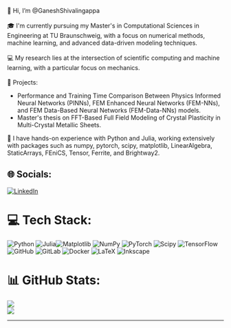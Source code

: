 👋 Hi, I’m @GaneshShivalingappa<br><br>🎓 I'm currently pursuing my Master's in Computational Sciences in Engineering at TU Braunschweig, with a focus on numerical methods, machine learning, and advanced data-driven modeling techniques.<br><br>💻 My research lies at the intersection of scientific computing and machine learning, with a particular focus on mechanics. <br><br>🌟 Projects:<br><be>
  - Performance and Training Time Comparison Between Physics Informed Neural Networks (PINNs), FEM Enhanced Neural Networks (FEM-NNs), and FEM Data-Based Neural Networks (FEM-Data-NNs) models.<br>
  - Master's thesis on FFT-Based Full Field Modeling of Crystal Plasticity in Multi-Crystal Metallic Sheets.

  🔧 I have hands-on experience with Python and Julia, working extensively with packages such as numpy, pytorch, scipy, matplotlib, LinearAlgebra, StaticArrays, FEniCS, Tensor, Ferrite, and Brightway2.


## 🌐 Socials:
[![LinkedIn](https://img.shields.io/badge/LinkedIn-%230077B5.svg?logo=linkedin&logoColor=white)](https://linkedin.com/in/ganeshshivalingappa) 

# 💻 Tech Stack:
![Python](https://img.shields.io/badge/python-3670A0?style=for-the-badge&logo=python&logoColor=ffdd54) ![Julia](https://img.shields.io/badge/-Julia-9558B2?style=for-the-badge&logo=julia&logoColor=white)![Matplotlib](https://img.shields.io/badge/Matplotlib-%23ffffff.svg?style=for-the-badge&logo=Matplotlib&logoColor=black) ![NumPy](https://img.shields.io/badge/numpy-%23013243.svg?style=for-the-badge&logo=numpy&logoColor=white) ![PyTorch](https://img.shields.io/badge/PyTorch-%23EE4C2C.svg?style=for-the-badge&logo=PyTorch&logoColor=white) ![Scipy](https://img.shields.io/badge/SciPy-%230C55A5.svg?style=for-the-badge&logo=scipy&logoColor=%white) ![TensorFlow](https://img.shields.io/badge/TensorFlow-%23FF6F00.svg?style=for-the-badge&logo=TensorFlow&logoColor=white) ![GitHub](https://img.shields.io/badge/github-%23121011.svg?style=for-the-badge&logo=github&logoColor=white) ![GitLab](https://img.shields.io/badge/gitlab-%23181717.svg?style=for-the-badge&logo=gitlab&logoColor=white) ![Docker](https://img.shields.io/badge/docker-%230db7ed.svg?style=for-the-badge&logo=docker&logoColor=white) ![LaTeX](https://img.shields.io/badge/latex-%23008080.svg?style=for-the-badge&logo=latex&logoColor=white) ![Inkscape](https://img.shields.io/badge/Inkscape-e0e0e0?style=for-the-badge&logo=inkscape&logoColor=080A13) 
# 📊 GitHub Stats:
![](https://github-readme-streak-stats.herokuapp.com/?user=GaneshShivalingappa&theme=dark&hide_border=false)<br/>
![](https://github-readme-stats.vercel.app/api/top-langs/?username=GaneshShivalingappa&theme=dark&hide_border=false&include_all_commits=true&count_private=true&layout=compact)

---
<!---
[![](https://visitcount.itsvg.in/api?id=GaneshShivalingappa&icon=0&color=0)](https://visitcount.itsvg.in)
--->
<!---
GaneshShivalingappa/GaneshShivalingappa is a ✨ special ✨ repository because its `README.md` (this file) appears on your GitHub profile.
You can click the Preview link to take a look at your changes.
--->
